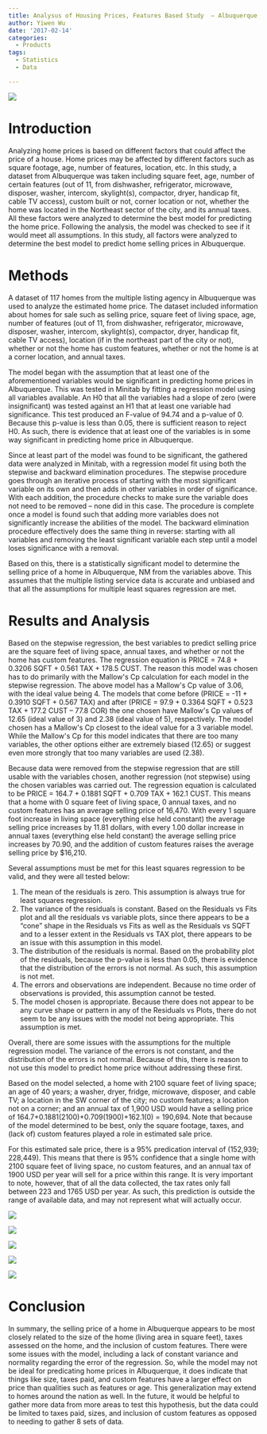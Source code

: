 ```yaml
---
title: Analysus of Housing Prices, Features Based Study  – Albuquerque, NM
author: Yiwen Wu
date: '2017-02-14'
categories:
  - Products
tags:
  - Statistics
  - Data

---
```


![](/Users/yiwenw/Documents/GitHub/ivy_web/static/img/housing1.jpg)


# Introduction
Analyzing home prices is based on different factors that could affect the price of a house. Home prices may be affected by different factors such as square footage, age, number of features, location, etc. In this study, a dataset from Albuquerque was taken including square feet, age, number of certain features (out of 11, from dishwasher, refrigerator, microwave, disposer, washer, intercom, skylight(s), compactor, dryer, handicap fit, cable TV access), custom built or not, corner location or not, whether the home was located in the Northeast sector of the city, and its annual taxes. All these factors were analyzed to determine the best model for predicting the home price. Following the analysis, the model was checked to see if it would meet all assumptions. In this study, all factors were analyzed to determine the best model to predict home selling prices in Albuquerque.

# Methods
A dataset of 117 homes from the multiple listing agency in Albuquerque was used to analyze the estimated home price. The dataset included information about homes for sale such as selling price, square feet of living space, age, number of features (out of 11, from dishwasher, refrigerator, microwave, disposer, washer, intercom, skylight(s), compactor, dryer, handicap fit, cable TV access), location (if in the northeast part of the city or not), whether or not the home has custom features, whether or not the home is at a corner location, and annual taxes.  

The model began with the assumption that at least one of the aforementioned variables would be significant in predicting home prices in Albuquerque. This was tested in Minitab by fitting a regression model using all variables available. An H0 that all the variables had a slope of zero (were insignificant) was tested against an H1 that at least one variable had significance. This test produced an F-value of 94.74 and a p-value of 0. Because this p-value is less than 0.05, there is sufficient reason to reject H0. As such, there is evidence that at least one of the variables is in some way significant in predicting home price in Albuquerque. 

Since at least part of the model was found to be significant, the gathered data were analyzed in Minitab, with a regression model fit using both the stepwise and backward elimination procedures. The stepwise procedure goes through an iterative process of starting with the most significant variable on its own and then adds in other variables in order of significance. With each addition, the procedure checks to make sure the variable does not need to be removed – none did in this case. The procedure is complete once a model is found such that adding more variables does not significantly increase the abilities of the model. The backward elimination procedure effectively does the same thing in reverse: starting with all variables and removing the least significant variable each step until a model loses significance with a removal. 

Based on this, there is a statistically significant model to determine the selling price of a home in Albuquerque, NM from the variables above. This assumes that the multiple listing service data is accurate and unbiased and that all the assumptions for multiple least squares regression are met. 

# Results and Analysis
Based on the stepwise regression, the best variables to predict selling price are the square feet of living space, annual taxes, and whether or not the home has custom features. The regression equation is PRICE = 74.8 + 0.3206 SQFT + 0.561 TAX + 178.5 CUST. The reason this model was chosen has to do primarily with the Mallow's Cp calculation for each model in the stepwise regression. The above model has a Mallow's Cp value of 3.06, with the ideal value being 4. The models that come before (PRICE = -11 + 0.3910 SQFT + 0.567 TAX) and after (PRICE = 97.9 + 0.3364 SQFT + 0.523 TAX + 177.2 CUST – 77.8 COR) the one chosen have Mallow's Cp values of 12.65 (ideal value of 3) and 2.38 (ideal value of 5), respectively. The model chosen has a Mallow's Cp closest to the ideal value for a 3 variable model. While the Mallow's Cp for this model indicates that there are too many variables, the other options either are extremely biased (12.65) or suggest even more strongly that too many variables are used (2.38). 

Because data were removed from the stepwise regression that are still usable with the variables chosen, another regression (not stepwise) using the chosen variables was carried out. The regression equation is calculated to be PRICE = 164.7 + 0.1881 SQFT + 0.709 TAX + 162.1 CUST. This means that a home with 0 square feet of living space, 0 annual taxes, and no custom features has an average selling price of 16,470. With every 1 square foot increase in living space (everything else held constant) the average selling price increases by 11.81 dollars, with every 1.00 dollar increase in annual taxes (everything else held constant) the average selling price increases by 70.90, and the addition of custom features raises the average selling price by $16,210.

Several assumptions must be met for this least squares regression to be valid, and they were all tested below:

1.	The mean of the residuals is zero. This assumption is always true for least squares regression.
2.	The variance of the residuals is constant. Based on the Residuals vs Fits plot and all the residuals vs variable plots, since there appears to be a “cone” shape in the Residuals vs Fits as well as the Residuals vs SQFT and to a lesser extent in the Residuals vs TAX plot, there appears to be an issue with this assumption in this model.
3.	The distribution of the residuals is normal. Based on the probability plot of the residuals, because the p-value is less than 0.05, there is evidence that the distribution of the errors is not normal. As such, this assumption is not met.
4.	The errors and observations are independent. Because no time order of observations is provided, this assumption cannot be tested.
5.	The model chosen is appropriate. Because there does not appear to be any curve shape or pattern in any of the Residuals vs Plots, there do not seem to be any issues with the model not being appropriate. This assumption is met.

Overall, there are some issues with the assumptions for the multiple regression model. The variance of the errors is not constant, and the distribution of the errors is not normal. Because of this, there is reason to not use this model to predict home price without addressing these first.

Based on the model selected, a home with 2100 square feet of living space; an age of 40 years; a washer, dryer, fridge, microwave, disposer, and cable TV; a location in the SW corner of the city; no custom features; a location not on a corner; and an annual tax of 1,900 USD would have a selling price of 164.7+0.1881(2100)+0.709(1900)+162.1(0) = 190,694. Note that because of the model determined to be best, only the square footage, taxes, and (lack of) custom features played a role in estimated sale price.  

For this estimated sale price, there is a 95% predication interval of (152,939; 228,449). This means that there is 95% confidence that a single home with 2100 square feet of living space, no custom features, and an annual tax of 1900 USD per year will sell for a price within this range. It is very important to note, however, that of all the data collected, the tax rates only fall between 223 and 1765 USD per year. As such, this prediction is outside the range of available data, and may not represent what will actually occur.  


![](/Users/yiwenw/Documents/GitHub/ivy_web/static/img/housing_post1.jpg)

![](/Users/yiwenw/Documents/GitHub/ivy_web/static/img/housing_post2.jpg)

![](/Users/yiwenw/Documents/GitHub/ivy_web/static/img/housing_post3.jpg)


![](/Users/yiwenw/Documents/GitHub/ivy_web/static/img/housing_post4.jpg)

![](/Users/yiwenw/Documents/GitHub/ivy_web/static/img/housing_post5.jpg)

# Conclusion
In summary, the selling price of a home in Albuquerque appears to be most closely related to the size of the home (living area in square feet), taxes assessed on the home, and the inclusion of custom features. There were some issues with the model, including a lack of constant variance and normality regarding the error of the regression. So, while the model may not be ideal for predicating home prices in Albuquerque, it does indicate that things like size, taxes paid, and custom features have a larger effect on price than qualities such as features or age. This generalization may extend to homes around the nation as well. In the future, it would be helpful to gather more data from more areas to test this hypothesis, but the data could be limited to taxes paid, sizes, and inclusion of custom features as opposed to needing to gather 8 sets of data. 









